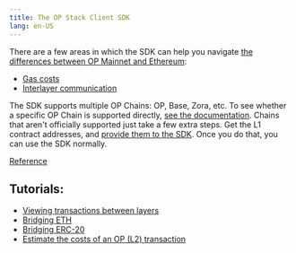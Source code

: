 ```yaml
---
title: The OP Stack Client SDK
lang: en-US
---
```


There are a few areas in which the SDK can help you navigate [the differences between OP Mainnet and Ethereum](../developers/build/differences/):

- [Gas costs](../developers/build/transaction-fees.md)
- [Interlayer communication](../developers/bridge/basics.md)

The SDK supports multiple OP Chains: OP, Base, Zora, etc.
To see whether a specific OP Chain is supported directly, [see the documentation](https://sdk.optimism.io/enums/l2chainid).
Chains that aren't officially supported just take a few extra steps.
Get the L1 contract addresses, and [provide them to the SDK](https://stack.optimism.io/docs/build/sdk/#contract-addresses).
Once you do that, you can use the SDK normally.

[Reference](https://sdk.optimism.io/)

## Tutorials:
- [Viewing transactions between layers](https://github.com/ethereum-optimism/optimism-tutorial/tree/main/sdk-view-tx)
- [Bridging ETH](https://github.com/ethereum-optimism/optimism-tutorial/tree/main/cross-dom-bridge-eth)
- [Bridging ERC-20](https://github.com/ethereum-optimism/optimism-tutorial/tree/main/cross-dom-bridge-erc20)
- [Estimate the costs of an OP (L2) transaction](https://github.com/ethereum-optimism/optimism-tutorial/tree/main/sdk-estimate-gas)
